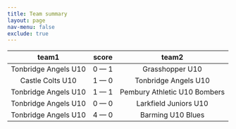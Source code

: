```yaml
---
title: Team summary
layout: page
nav-menu: false
exclude: true
---
```




|        team1         |    score    |            team2             |
|:--------------------:|:-----------:|:----------------------------:|
| Tonbridge Angels U10 | 0 &mdash; 1 |       Grasshopper U10        |
|   Castle Colts U10   | 1 &mdash; 0 |     Tonbridge Angels U10     |
| Tonbridge Angels U10 | 1 &mdash; 1 | Pembury Athletic U10 Bombers |
| Tonbridge Angels U10 | 0 &mdash; 0 |    Larkfield Juniors U10     |
| Tonbridge Angels U10 | 4 &mdash; 0 |      Barming U10 Blues       |

 <br /><br /><br />